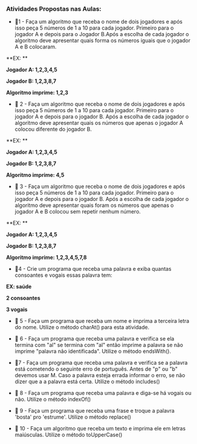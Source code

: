 ### Atividades Propostas nas Aulas:



- 📌1 - Faça um algoritmo que receba o nome de dois jogadores e após isso peça 5 números de 1 a 10 para cada jogador. Primeiro para o jogador A e depois para o Jogador B.Após a escolha de cada jogador o algoritmo deve apresentar quais forma os números iguais que o jogador A e B colocaram.

**EX: **

**Jogador A: 1,2,3,4,5**

**Jogador B: 1,2,3,8,7**

**Algoritmo imprime: 1,2,3**
> 

- 📌 2 - Faça um algoritmo que receba o nome de dois jogadores e após isso peça 5 números de 1 a 10 para cada jogador. Primeiro para o jogador A e depois para o jogador B. Após a escolha de cada jogador o algoritmo deve apresentar quais os números que apenas o jogador A colocou diferente do jogador B.

**EX: **

**Jogador A: 1,2,3,4,5**

**Jogador B: 1,2,3,8,7**

**Algoritmo imprime: 4,5**


- 📌 3 - Faça um algoritmo que receba o nome de dois jogadores e após isso peça 5 números de 1 a 10 para cada jogador. Primeiro para o jogador A e depois para o jogador B. Após a escolha de cada jogador o algoritmo deve apresentar quais foram os números que apenas o jogador A e B colocou sem repetir nenhum número.

**EX: **

**Jogador A: 1,2,3,4,5**

**Jogador B: 1,2,3,8,7**

**Algoritmo imprime: 1,2,3,4,5,7,8**


- 📌4 - Crie um programa que receba uma palavra e exiba quantas consoantes e vogais essas palavra tem:

**EX: saúde**

**2 consoantes**

**3 vogais**

> 

- 📌 5 - Faça um programa que receba um nome e imprima a terceira letra do nome.
Utilize o método charAt() para esta atividade.


- 📌 6 - Faça um programa que receba uma palavra e verifica se ela termina com "al" se termina com "al" então imprime a palavra se não imprime "palavra não identificada".
Utilize o método endsWith().


- 📌7 - Faça um programa que receba uma palavra e verifica se a palavra está cometendo o seguinte erro de português. Antes de "p" ou "b" devemos usar M. Caso a palavra esteja errada informar o erro, se não dizer que a a palavra está certa.
Utilize o método includes()
> 

- 📌 8 - Faça um programa que receba uma palavra e diga-se há vogais ou não.
Utilize o método indexOf()


- 📌 9 - Faça um programa que receba uma frase e troque a palavra 'bosta' pro 'estrume'.
Utilize o método replace()


- 📌 10 - Faça um algoritmo que receba um texto e imprima ele em letras maiúsculas.
Utilize o método toUpperCase()
